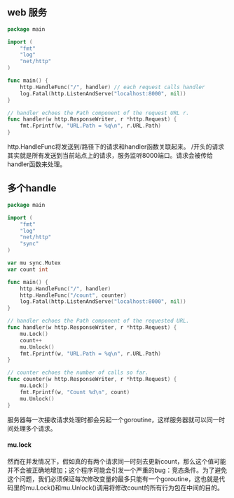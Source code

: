 ## web 服务
```go
package main

import (
	"fmt"
	"log"
	"net/http"
)

func main() {
	http.HandleFunc("/", handler) // each request calls handler
	log.Fatal(http.ListenAndServe("localhost:8000", nil))
}

// handler echoes the Path component of the request URL r.
func handler(w http.ResponseWriter, r *http.Request) {
	fmt.Fprintf(w, "URL.Path = %q\n", r.URL.Path)
}

```

http.HandleFunc将发送到/路径下的请求和handler函数关联起来。
/开头的请求其实就是所有发送到当前站点上的请求，服务监听8000端口。请求会被传给handler函数来处理。

## 多个handle
```go
package main

import (
    "fmt"
    "log"
    "net/http"
    "sync"
)

var mu sync.Mutex
var count int

func main() {
    http.HandleFunc("/", handler)
    http.HandleFunc("/count", counter)
    log.Fatal(http.ListenAndServe("localhost:8000", nil))
}

// handler echoes the Path component of the requested URL.
func handler(w http.ResponseWriter, r *http.Request) {
    mu.Lock()
    count++
    mu.Unlock()
    fmt.Fprintf(w, "URL.Path = %q\n", r.URL.Path)
}

// counter echoes the number of calls so far.
func counter(w http.ResponseWriter, r *http.Request) {
    mu.Lock()
    fmt.Fprintf(w, "Count %d\n", count)
    mu.Unlock()
}
```
服务器每一次接收请求处理时都会另起一个goroutine，这样服务器就可以同一时间处理多个请求。
#### mu.lock
然而在并发情况下，假如真的有两个请求同一时刻去更新count，那么这个值可能并不会被正确地增加；这个程序可能会引发一个严重的bug：竞态条件。为了避免这个问题，我们必须保证每次修改变量的最多只能有一个goroutine，这也就是代码里的mu.Lock()和mu.Unlock()调用将修改count的所有行为包在中间的目的。